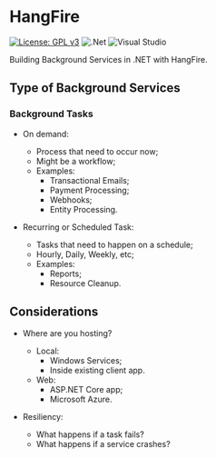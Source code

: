 # HangFire

[![License: GPL v3](https://img.shields.io/badge/License-GPLv3-blue.svg)](https://www.gnu.org/licenses/gpl-3.0) ![.Net](https://img.shields.io/badge/.NET-5C2D91?logo=.net&logoColor=white) ![Visual Studio](https://img.shields.io/badge/Visual%20Studio-5C2D91.svg?logo=visual-studio&logoColor=white)

Building Background Services in .NET with HangFire.

## Type of Background Services

### Background Tasks

- On demand:
    - Process that need to occur now;
    - Might be a workflow;
    - Examples:
        - Transactional Emails;
        - Payment Processing;
        - Webhooks;
        - Entity Processing.

- Recurring or Scheduled Task:
    - Tasks that need to happen on a schedule;
    - Hourly, Daily, Weekly, etc;
    - Examples:
        - Reports;
        - Resource Cleanup.

## Considerations

- Where are you hosting?
    - Local:
        - Windows Services;
        - Inside existing client app.
    - Web:
        - ASP.NET Core app;
        - Microsoft Azure.

- Resiliency:
    - What happens if a task fails?
    - What happens if a service crashes?